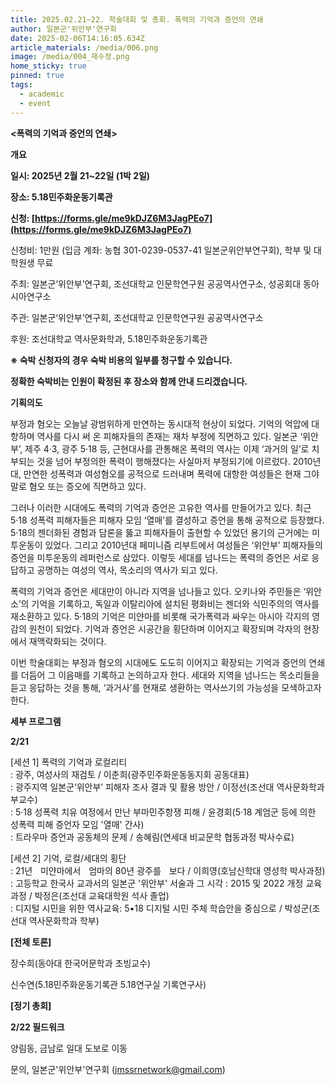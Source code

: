 ```yaml
---
title: 2025.02.21~22. 학술대회 및 총회. 폭력의 기억과 증언의 연쇄
author: 일본군'위안부'연구회
date: 2025-02-06T14:16:05.634Z
article_materials: /media/006.png
image: /media/004_재수정.png
home_sticky: true
pinned: true
tags:
  - academic
  - event
---
```

**<폭력의 기억과 증언의 연쇄>**

**개요**

**일시: 2025년 2월 21~22일 (1박 2일)**

**장소: 5.18민주화운동기록관**

**신청: [https://forms.gle/​me9kDJZ6M3JagPEo7](https://forms.gle/me9kDJZ6M3JagPEo7)**

신청비: 1만원 (입금 계좌: 농협 301-0239-0537-41 일본군위안부연구회), 학부 및 대학원생 무료

주최: 일본군‘위안부’연구회, 조선대학교 인문학연구원 공공역사연구소, 성공회대 동아시아연구소

주관: 일본군‘위안부’연구회, 조선대학교 인문학연구원 공공역사연구소

후원: 조선대학교 역사문화학과, 5.18민주화운동기록관

**※ 숙박 신청자의 경우 숙박 비용의 일부를 청구할 수 있습니다.** 

**정확한 숙박비는 인원이 확정된 후 장소와 함께 안내 드리겠습니다.**



**기획의도**

부정과 혐오는 오늘날 광범위하게 만연하는 동시대적 현상이 되었다. 기억의 억압에 대항하며 역사를 다시 써 온 피해자들의 존재는 재차 부정에 직면하고 있다. 일본군 ‘위안부’, 제주 4·3, 광주 5·18 등, 근현대사를 관통해온 폭력의 역사는 이제 ‘과거의 일’로 치부되는 것을 넘어 부정의한 폭력이 행해졌다는 사실마저 부정되기에 이르렀다. 2010년대, 만연한 성폭력과 여성혐오를 공적으로 드러내며 폭력에 대항한 여성들은 현재 그야말로 혐오 또는 증오에 직면하고 있다.

그러나 이러한 시대에도 폭력의 기억과 증언은 고유한 역사를 만들어가고 있다. 최근 5·18 성폭력 피해자들은 피해자 모임 ‘열매’를 결성하고 증언을 통해 공적으로 등장했다. 5·18의 젠더화된 경험과 담론을 뚫고 피해자들이 출현할 수 있었던 용기의 근거에는 미투운동이 있었다. 그리고 2010년대 페미니즘 리부트에서 여성들은 ‘위안부’ 피해자들의 증언을 미투운동의 레퍼런스로 삼았다. 이렇듯 세대를 넘나드는 폭력의 증언은 서로 응답하고 공명하는 여성의 역사, 목소리의 역사가 되고 있다.

폭력의 기억과 증언은 세대만이 아니라 지역을 넘나들고 있다. 오키나와 주민들은 ‘위안소’의 기억을 기록하고, 독일과 이탈리아에 설치된 평화비는 젠더와 식민주의의 역사를 재소환하고 있다. 5·18의 기억은 미얀마를 비롯해 국가폭력과 싸우는 아시아 각지의 영감의 원천이 되었다. 기억과 증언은 시공간을 횡단하며 이어지고 확장되며 각자의 현장에서 재맥락화되는 것이다.

이번 학술대회는 부정과 혐오의 시대에도 도도히 이어지고 확장되는 기억과 증언의 연쇄를 더듬어 그 이음매를 기록하고 논의하고자 한다. 세대와 지역을 넘나드는 목소리들을 듣고 응답하는 것을 통해, ‘과거사’를 현재로 생환하는 역사쓰기의 가능성을 모색하고자 한다.



**세부 프로그램**

**2/21** 

\[세션 1] 폭력의 기억과 로컬리티\
: 광주, 여성사의 재검토 / 이춘희(광주민주화운동동지회 공동대표)\
: 광주지역 일본군‘위안부’ 피해자 조사 결과 및 활용 방안 / 이정선(조선대 역사문화학과 부교수)\
: 5·18 성폭력 치유 여정에서 만난 부마민주항쟁 피해 / 윤경회(5·18 계엄군 등에 의한 성폭력 피해 증언자 모임 '열매' 간사)\
: 트라우마 증언과 공동체의 문제 / 송혜림(연세대 비교문학 협동과정 박사수료)



\[세션 2] 기억, 로컬/세대의 횡단\
: 21년ﾠ미얀마에서ﾠ엄마의 80년 광주를ﾠ보다 / 이희영(호남신학대 영성학 박사과정)\
: 고등학교 한국사 교과서의 일본군 '위안부' 서술과 그 시각 : 2015 및 2022 개정 교육과정 / 박정은(조선대 교육대학원 석사 졸업)\
: 디지털 시민을 위한 역사교육: 5•18 디지털 시민 주체 학습안을 중심으로 / 박성군(조선대 역사문화학과 학부)



**\[전체 토론]**

장수희(동아대 한국어문학과 초빙교수)

신수연(5.18민주화운동기록관 5.18연구실 기록연구사)



**\[정기 총회]**



**2/22 필드워크**

양림동, 금남로 일대 도보로 이동

문의, 일본군'위안부'연구회 ([jmssrnetwork@gmail.com](mailto:jmssrnetwork@gmail.com))